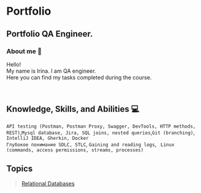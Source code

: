 # Portfolio
## Portfolio QA Engineer.
### About me :wave:
Hello! 
<br>
My name is Irina. I am QA engineer. <br>
Here you can find my tasks completed during the course.

<br>

## Knowledge, Skills, and Abilities :computer:
``API testing (Postman, Postman Proxy, Swagger, DevTools, HTTP methods, REST)``,``Mysql database, Jira, SQL joins, nested queries``,``Git (branching)``,`` IntelliJ IDEA, Gherkin, Docker`` <br>
``Глубокое понимание SDLC, STLC``,  ``Gaining and reading logs``, `` Linux (commands, access permissions, streams, processes)``

## Topics
> <a href="https://github.com/irapapara/Mentorpiece/tree/main/1%20Relational%20Databases">Relational Databases</a>





